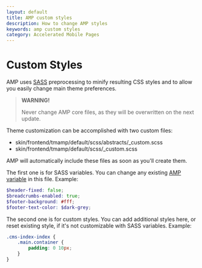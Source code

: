 ```yaml
---
layout: default
title: AMP custom styles
description: How to change AMP styles
keywords: amp custom styles
category: Accelerated Mobile Pages
---
```


# Custom Styles

AMP uses [SASS](http://sass-lang.com/guide) preprocessing to minify resulting
CSS styles and to allow you easily change main theme preferences.

> **WARNING!**
>
> Never change AMP core files, as they will be overwritten on the next update.

Theme customization can be accomplished with two custom files:

 -  skin/frontend/tmamp/default/scss/abstracts/_custom.scss
 -  skin/frontend/tmamp/default/scss/_custom.scss

AMP will automatically include these files as soon as you'll create them.

The first one is for SASS variables. You can change any existing
[AMP variable](../sass-variables) in this file. Example:

```scss
$header-fixed: false;
$breadcrumbs-enabled: true;
$footer-background: #fff;
$footer-text-color: $dark-grey;
```

The second one is for custom styles. You can add additional styles here, or
reset existing style, if it's not customizable with SASS variables. Example:

```scss
.cms-index-index {
    .main.container {
        padding: 0 10px;
    }
}
```
